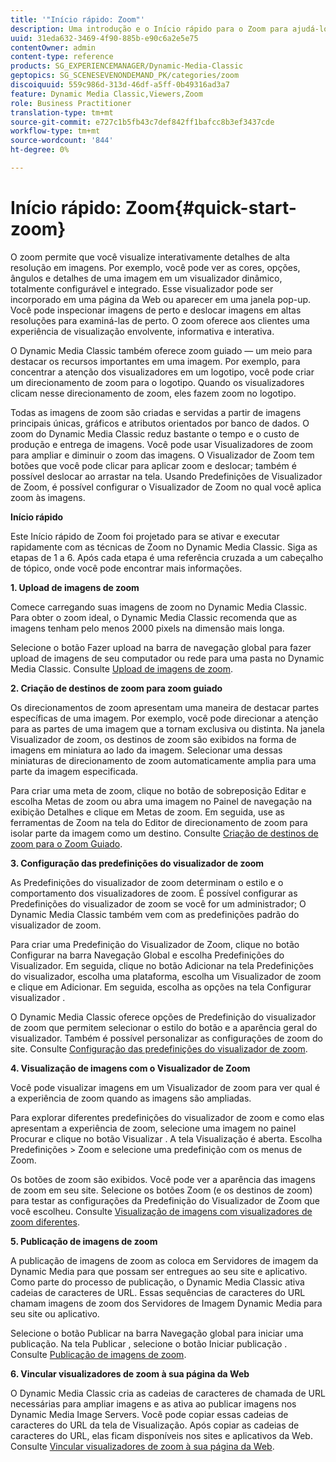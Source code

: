 ```yaml
---
title: '"Início rápido: Zoom"'
description: Uma introdução e o Início rápido para o Zoom para ajudá-lo a ativar e executar rapidamente.
uuid: 31eda632-3469-4f90-885b-e90c6a2e5e75
contentOwner: admin
content-type: reference
products: SG_EXPERIENCEMANAGER/Dynamic-Media-Classic
geptopics: SG_SCENESEVENONDEMAND_PK/categories/zoom
discoiquuid: 559c986d-313d-46df-a5ff-0b49316ad3a7
feature: Dynamic Media Classic,Viewers,Zoom
role: Business Practitioner
translation-type: tm+mt
source-git-commit: e727c1b5fb43c7def842ff1bafcc8b3ef3437cde
workflow-type: tm+mt
source-wordcount: '844'
ht-degree: 0%

---
```



# Início rápido: Zoom{#quick-start-zoom}

O zoom permite que você visualize interativamente detalhes de alta resolução em imagens. Por exemplo, você pode ver as cores, opções, ângulos e detalhes de uma imagem em um visualizador dinâmico, totalmente configurável e integrado. Esse visualizador pode ser incorporado em uma página da Web ou aparecer em uma janela pop-up. Você pode inspecionar imagens de perto e deslocar imagens em altas resoluções para examiná-las de perto. O zoom oferece aos clientes uma experiência de visualização envolvente, informativa e interativa.

O Dynamic Media Classic também oferece zoom guiado — um meio para destacar os recursos importantes em uma imagem. Por exemplo, para concentrar a atenção dos visualizadores em um logotipo, você pode criar um direcionamento de zoom para o logotipo. Quando os visualizadores clicam nesse direcionamento de zoom, eles fazem zoom no logotipo.

Todas as imagens de zoom são criadas e servidas a partir de imagens principais únicas, gráficos e atributos orientados por banco de dados. O zoom do Dynamic Media Classic reduz bastante o tempo e o custo de produção e entrega de imagens. Você pode usar Visualizadores de zoom para ampliar e diminuir o zoom das imagens. O Visualizador de Zoom tem botões que você pode clicar para aplicar zoom e deslocar; também é possível deslocar ao arrastar na tela. Usando Predefinições de Visualizador de Zoom, é possível configurar o Visualizador de Zoom no qual você aplica zoom às imagens.

**Início rápido**

Este Início rápido de Zoom foi projetado para se ativar e executar rapidamente com as técnicas de Zoom no Dynamic Media Classic. Siga as etapas de 1 a 6. Após cada etapa é uma referência cruzada a um cabeçalho de tópico, onde você pode encontrar mais informações.

**1. Upload de imagens de zoom**

Comece carregando suas imagens de zoom no Dynamic Media Classic. Para obter o zoom ideal, o Dynamic Media Classic recomenda que as imagens tenham pelo menos 2000 pixels na dimensão mais longa.

Selecione o botão Fazer upload na barra de navegação global para fazer upload de imagens de seu computador ou rede para uma pasta no Dynamic Media Classic. Consulte [Upload de imagens de zoom](uploading-zoom-images.md#uploading_zoom_images).

**2. Criação de destinos de zoom para zoom guiado**

Os direcionamentos de zoom apresentam uma maneira de destacar partes específicas de uma imagem. Por exemplo, você pode direcionar a atenção para as partes de uma imagem que a tornam exclusiva ou distinta. Na janela Visualizador de zoom, os destinos de zoom são exibidos na forma de imagens em miniatura ao lado da imagem. Selecionar uma dessas miniaturas de direcionamento de zoom automaticamente amplia para uma parte da imagem especificada.

Para criar uma meta de zoom, clique no botão de sobreposição Editar e escolha Metas de zoom ou abra uma imagem no Painel de navegação na exibição Detalhes e clique em Metas de zoom. Em seguida, use as ferramentas de Zoom na tela do Editor de direcionamento de zoom para isolar parte da imagem como um destino. Consulte [Criação de destinos de zoom para o Zoom Guiado](creating-zoom-targets-guided-zoom.md#creating_zoom_targets_for_guided_zoom).

**3. Configuração das predefinições do visualizador de zoom**

As Predefinições do visualizador de zoom determinam o estilo e o comportamento dos visualizadores de zoom. É possível configurar as Predefinições do visualizador de zoom se você for um administrador; O Dynamic Media Classic também vem com as predefinições padrão do visualizador de zoom.

Para criar uma Predefinição do Visualizador de Zoom, clique no botão Configurar na barra Navegação Global e escolha Predefinições do Visualizador. Em seguida, clique no botão Adicionar na tela Predefinições do visualizador, escolha uma plataforma, escolha um Visualizador de zoom e clique em Adicionar. Em seguida, escolha as opções na tela Configurar visualizador .

O Dynamic Media Classic oferece opções de Predefinição do visualizador de zoom que permitem selecionar o estilo do botão e a aparência geral do visualizador. Também é possível personalizar as configurações de zoom do site. Consulte [Configuração das predefinições do visualizador de zoom](setting-zoom-viewer-presets.md#setting_up_zoom_viewer_presets).

**4. Visualização de imagens com o Visualizador de Zoom**

Você pode visualizar imagens em um Visualizador de zoom para ver qual é a experiência de zoom quando as imagens são ampliadas.

Para explorar diferentes predefinições do visualizador de zoom e como elas apresentam a experiência de zoom, selecione uma imagem no painel Procurar e clique no botão Visualizar . A tela Visualização é aberta. Escolha Predefinições > Zoom e selecione uma predefinição com os menus de Zoom.

Os botões de zoom são exibidos. Você pode ver a aparência das imagens de zoom em seu site. Selecione os botões Zoom (e os destinos de zoom) para testar as configurações da Predefinição do Visualizador de Zoom que você escolheu. Consulte [Visualização de imagens com visualizadores de zoom diferentes](previewing-image-assets-different-zoom.md#previewing_image_assets_with_different_zoom_viewers).

**5. Publicação de imagens de zoom**

A publicação de imagens de zoom as coloca em Servidores de imagem da Dynamic Media para que possam ser entregues ao seu site e aplicativo. Como parte do processo de publicação, o Dynamic Media Classic ativa cadeias de caracteres de URL. Essas sequências de caracteres do URL chamam imagens de zoom dos Servidores de Imagem Dynamic Media para seu site ou aplicativo.

Selecione o botão Publicar na barra Navegação global para iniciar uma publicação. Na tela Publicar , selecione o botão Iniciar publicação . Consulte [Publicação de imagens de zoom](publishing-zoom-images.md#publishing_zoom_images).

**6. Vincular visualizadores de zoom à sua página da Web**

O Dynamic Media Classic cria as cadeias de caracteres de chamada de URL necessárias para ampliar imagens e as ativa ao publicar imagens nos Dynamic Media Image Servers. Você pode copiar essas cadeias de caracteres do URL da tela de Visualização. Após copiar as cadeias de caracteres do URL, elas ficam disponíveis nos sites e aplicativos da Web. Consulte [Vincular visualizadores de zoom à sua página da Web](linking-zoom-viewers-web-pages.md#linking_zoom_viewers_to_your_web_pages).
